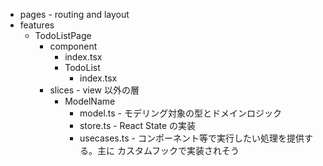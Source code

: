 - pages - routing and layout
- features
  - TodoListPage
    - component
      - index.tsx
      - TodoList
        - index.tsx
    - slices - view 以外の層
      - ModelName
        - model.ts - モデリング対象の型とドメインロジック
        - store.ts - React State の実装
        - usecases.ts - コンポーネント等で実行したい処理を提供する。主に カスタムフックで実装されそう